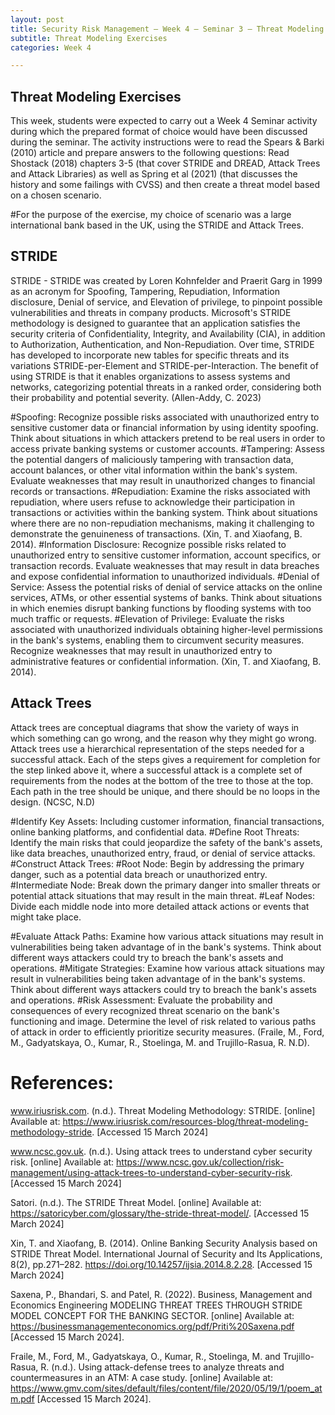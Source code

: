 ```yaml
---
layout: post
title: Security Risk Management – Week 4 – Seminar 3 – Threat Modeling Exercises
subtitle: Threat Modeling Exercises  
categories: Week 4

--- 
```


## Threat Modeling Exercises

This week, students were expected to carry out a Week 4 Seminar activity during which the prepared format of choice would have been discussed during the seminar. 
The activity instructions were to read the Spears & Barki (2010) article and prepare answers to the following questions:
Read Shostack (2018) chapters 3-5 (that cover STRIDE and DREAD, Attack Trees and Attack Libraries) as well as Spring et al (2021) (that discusses the history and some failings with CVSS) and then create a threat model based on a chosen scenario. 

#For the purpose of the exercise, my choice of scenario was a large international bank based in the UK, using the STRIDE and Attack Trees. 

## STRIDE
STRIDE - STRIDE was created by Loren Kohnfelder and Praerit Garg in 1999 as an acronym for Spoofing, Tampering, Repudiation, Information disclosure, Denial of service, and Elevation of privilege, to pinpoint possible vulnerabilities and threats in company products. Microsoft's STRIDE methodology is designed to guarantee that an application satisfies the security criteria of Confidentiality, Integrity, and Availability (CIA), in addition to Authorization, Authentication, and Non-Repudiation. Over time, STRIDE has developed to incorporate new tables for specific threats and its variations STRIDE-per-Element and STRIDE-per-Interaction.
The benefit of using STRIDE is that it enables organizations to assess systems and networks, categorizing potential threats in a ranked order, considering both their probability and potential severity. (Allen-Addy, C. 2023)

#Spoofing: Recognize possible risks associated with unauthorized entry to sensitive customer data or financial information by using identity spoofing. Think about situations in which attackers pretend to be real users in order to access private banking systems or customer accounts.
#Tampering: Assess the potential dangers of maliciously tampering with transaction data, account balances, or other vital information within the bank's system. Evaluate weaknesses that may result in unauthorized changes to financial records or transactions.
#Repudiation: Examine the risks associated with repudiation, where users refuse to acknowledge their participation in transactions or activities within the banking system. Think about situations where there are no non-repudiation mechanisms, making it challenging to demonstrate the genuineness of transactions. (Xin, T. and Xiaofang, B. 2014).
#Information Disclosure: Recognize possible risks related to unauthorized entry to sensitive customer information, account specifics, or transaction records. Evaluate weaknesses that may result in data breaches and expose confidential information to unauthorized individuals.
#Denial of Service: Assess the potential risks of denial of service attacks on the online services, ATMs, or other essential systems of banks. Think about situations in which enemies disrupt banking functions by flooding systems with too much traffic or requests.
#Elevation of Privilege: Evaluate the risks associated with unauthorized individuals obtaining higher-level permissions in the bank's systems, enabling them to circumvent security measures. Recognize weaknesses that may result in unauthorized entry to administrative features or confidential information. (Xin, T. and Xiaofang, B. 2014).



## Attack Trees
Attack trees are conceptual diagrams that show the variety of ways in which something can go wrong, and the reason why they might go wrong. Attack trees use a hierarchical representation of the steps needed for a successful attack. Each of the steps gives a requirement for completion for the step linked above it, where a successful attack is a complete set of requirements from the nodes at the bottom of the tree to those at the top. Each path in the tree should be unique, and there should be no loops in the design. (NCSC, N.D)

#Identify Key Assets: Including customer information, financial transactions, online banking platforms, and confidential data.
#Define Root Threats: Identify the main risks that could jeopardize the safety of the bank's assets, like data breaches, unauthorized entry, fraud, or denial of service attacks.
#Construct Attack Trees: 
#Root Node: Begin by addressing the primary danger, such as a potential data breach or unauthorized entry.
#Intermediate Node: Break down the primary danger into smaller threats or potential attack situations that may result in the main threat.
#Leaf Nodes: Divide each middle node into more detailed attack actions or events that might take place.

#Evaluate Attack Paths: Examine how various attack situations may result in vulnerabilities being taken advantage of in the bank's systems. Think about different ways attackers could try to breach the bank's assets and operations.
#Mitigate Strategies: Examine how various attack situations may result in vulnerabilities being taken advantage of in the bank's systems. Think about different ways attackers could try to breach the bank's assets and operations.
#Risk Assessment: Evaluate the probability and consequences of every recognized threat scenario on the bank's functioning and image. Determine the level of risk related to various paths of attack in order to efficiently prioritize security measures. (Fraile, M., Ford, M., Gadyatskaya, O., Kumar, R., Stoelinga, M. and Trujillo-Rasua, R. N.D). 




# References:
www.iriusrisk.com. (n.d.). Threat Modeling Methodology: STRIDE. [online] Available at: https://www.iriusrisk.com/resources-blog/threat-modeling-methodology-stride. [Accessed 15 March 2024]

www.ncsc.gov.uk. (n.d.). Using attack trees to understand cyber security risk. [online] Available at: https://www.ncsc.gov.uk/collection/risk-management/using-attack-trees-to-understand-cyber-security-risk. [Accessed 15 March 2024]

Satori. (n.d.). The STRIDE Threat Model. [online] Available at: https://satoricyber.com/glossary/the-stride-threat-model/. [Accessed 15 March 2024]

Xin, T. and Xiaofang, B. (2014). Online Banking Security Analysis based on STRIDE Threat Model. International Journal of Security and Its Applications, 8(2), pp.271–282. https://doi.org/10.14257/ijsia.2014.8.2.28. [Accessed 15 March 2024]

Saxena, P., Bhandari, S. and Patel, R. (2022). Business, Management and Economics Engineering MODELING THREAT TREES THROUGH STRIDE MODEL CONCEPT FOR THE BANKING SECTOR. [online] Available at: https://businessmanagementeconomics.org/pdf/Priti%20Saxena.pdf [Accessed 15 March 2024]. 

Fraile, M., Ford, M., Gadyatskaya, O., Kumar, R., Stoelinga, M. and Trujillo-Rasua, R. (n.d.). Using attack-defense trees to analyze threats and countermeasures in an ATM: A case study. [online] Available at: https://www.gmv.com/sites/default/files/content/file/2020/05/19/1/poem_atm.pdf [Accessed 15 March 2024].





